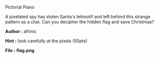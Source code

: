 Pictorial Piano

A pixelated spy has stolen Santa's leitmotif and left behind this strange pattern as a clue. Can you decipher the hidden flag and save Christmas?

**Author :** afrinic

**Hint :** look carefully at the pixels (50pts)

**File :** __flag.png__